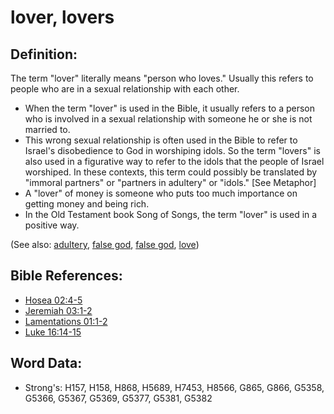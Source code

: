 # lover, lovers #

## Definition: ##

The term "lover" literally means "person who loves." Usually this refers to people who are in a sexual relationship with each other.

* When the term "lover" is used in the Bible, it usually refers to a person who is involved in a sexual relationship with someone he or she is not married to.
* This wrong sexual relationship is often used in the Bible to refer to Israel's disobedience to God in worshiping idols. So the term "lovers" is also used in a figurative way to refer to the idols that the people of Israel worshiped. In these contexts, this term could possibly be translated by "immoral partners" or "partners in adultery" or "idols." [See  Metaphor]
* A "lover" of money is someone who puts too much importance on getting money and being rich.
* In the Old Testament book Song of Songs, the term "lover" is used in a positive way.
 
(See also: [adultery](../kt/adultery.md), [false god](../kt/falsegod.md), [false god](../kt/falsegod.md), [love](../kt/love.md))

## Bible References: ##

* [Hosea 02:4-5](rc://en/tn/help/hos/02/04)
* [Jeremiah 03:1-2](rc://en/tn/help/jer/03/01)
* [Lamentations 01:1-2](rc://en/tn/help/lam/01/01)
* [Luke 16:14-15](rc://en/tn/help/luk/16/14)

## Word Data: ##

* Strong's: H157, H158, H868, H5689, H7453, H8566, G865, G866, G5358, G5366, G5367, G5369, G5377, G5381, G5382
